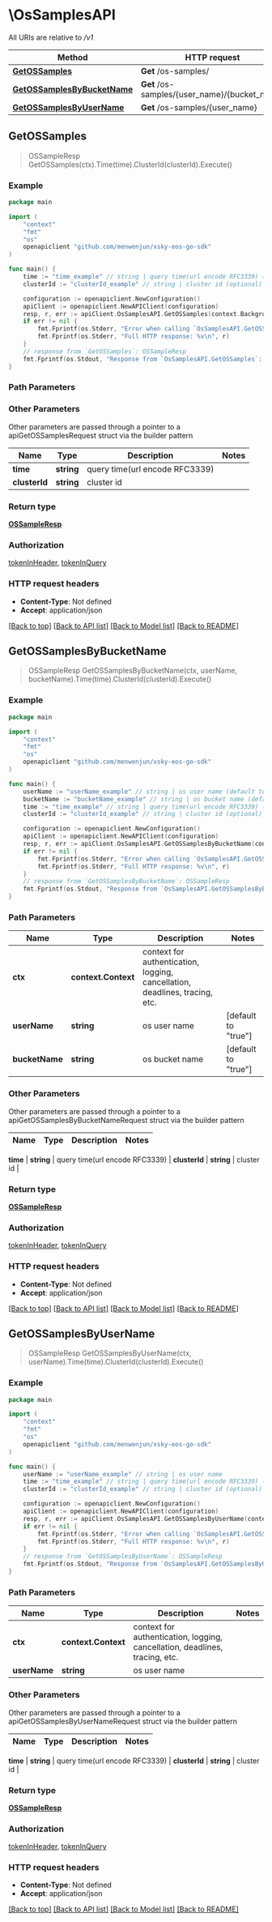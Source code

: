 # \OsSamplesAPI

All URIs are relative to */v1*

Method | HTTP request | Description
------------- | ------------- | -------------
[**GetOSSamples**](OsSamplesAPI.md#GetOSSamples) | **Get** /os-samples/ | 
[**GetOSSamplesByBucketName**](OsSamplesAPI.md#GetOSSamplesByBucketName) | **Get** /os-samples/{user_name}/{bucket_name} | 
[**GetOSSamplesByUserName**](OsSamplesAPI.md#GetOSSamplesByUserName) | **Get** /os-samples/{user_name} | 



## GetOSSamples

> OSSampleResp GetOSSamples(ctx).Time(time).ClusterId(clusterId).Execute()





### Example

```go
package main

import (
	"context"
	"fmt"
	"os"
	openapiclient "github.com/menwenjun/xsky-eos-go-sdk"
)

func main() {
	time := "time_example" // string | query time(url encode RFC3339) (optional)
	clusterId := "clusterId_example" // string | cluster id (optional)

	configuration := openapiclient.NewConfiguration()
	apiClient := openapiclient.NewAPIClient(configuration)
	resp, r, err := apiClient.OsSamplesAPI.GetOSSamples(context.Background()).Time(time).ClusterId(clusterId).Execute()
	if err != nil {
		fmt.Fprintf(os.Stderr, "Error when calling `OsSamplesAPI.GetOSSamples``: %v\n", err)
		fmt.Fprintf(os.Stderr, "Full HTTP response: %v\n", r)
	}
	// response from `GetOSSamples`: OSSampleResp
	fmt.Fprintf(os.Stdout, "Response from `OsSamplesAPI.GetOSSamples`: %v\n", resp)
}
```

### Path Parameters



### Other Parameters

Other parameters are passed through a pointer to a apiGetOSSamplesRequest struct via the builder pattern


Name | Type | Description  | Notes
------------- | ------------- | ------------- | -------------
 **time** | **string** | query time(url encode RFC3339) | 
 **clusterId** | **string** | cluster id | 

### Return type

[**OSSampleResp**](OSSampleResp.md)

### Authorization

[tokenInHeader](../README.md#tokenInHeader), [tokenInQuery](../README.md#tokenInQuery)

### HTTP request headers

- **Content-Type**: Not defined
- **Accept**: application/json

[[Back to top]](#) [[Back to API list]](../README.md#documentation-for-api-endpoints)
[[Back to Model list]](../README.md#documentation-for-models)
[[Back to README]](../README.md)


## GetOSSamplesByBucketName

> OSSampleResp GetOSSamplesByBucketName(ctx, userName, bucketName).Time(time).ClusterId(clusterId).Execute()





### Example

```go
package main

import (
	"context"
	"fmt"
	"os"
	openapiclient "github.com/menwenjun/xsky-eos-go-sdk"
)

func main() {
	userName := "userName_example" // string | os user name (default to "true")
	bucketName := "bucketName_example" // string | os bucket name (default to "true")
	time := "time_example" // string | query time(url encode RFC3339) (optional)
	clusterId := "clusterId_example" // string | cluster id (optional)

	configuration := openapiclient.NewConfiguration()
	apiClient := openapiclient.NewAPIClient(configuration)
	resp, r, err := apiClient.OsSamplesAPI.GetOSSamplesByBucketName(context.Background(), userName, bucketName).Time(time).ClusterId(clusterId).Execute()
	if err != nil {
		fmt.Fprintf(os.Stderr, "Error when calling `OsSamplesAPI.GetOSSamplesByBucketName``: %v\n", err)
		fmt.Fprintf(os.Stderr, "Full HTTP response: %v\n", r)
	}
	// response from `GetOSSamplesByBucketName`: OSSampleResp
	fmt.Fprintf(os.Stdout, "Response from `OsSamplesAPI.GetOSSamplesByBucketName`: %v\n", resp)
}
```

### Path Parameters


Name | Type | Description  | Notes
------------- | ------------- | ------------- | -------------
**ctx** | **context.Context** | context for authentication, logging, cancellation, deadlines, tracing, etc.
**userName** | **string** | os user name | [default to &quot;true&quot;]
**bucketName** | **string** | os bucket name | [default to &quot;true&quot;]

### Other Parameters

Other parameters are passed through a pointer to a apiGetOSSamplesByBucketNameRequest struct via the builder pattern


Name | Type | Description  | Notes
------------- | ------------- | ------------- | -------------


 **time** | **string** | query time(url encode RFC3339) | 
 **clusterId** | **string** | cluster id | 

### Return type

[**OSSampleResp**](OSSampleResp.md)

### Authorization

[tokenInHeader](../README.md#tokenInHeader), [tokenInQuery](../README.md#tokenInQuery)

### HTTP request headers

- **Content-Type**: Not defined
- **Accept**: application/json

[[Back to top]](#) [[Back to API list]](../README.md#documentation-for-api-endpoints)
[[Back to Model list]](../README.md#documentation-for-models)
[[Back to README]](../README.md)


## GetOSSamplesByUserName

> OSSampleResp GetOSSamplesByUserName(ctx, userName).Time(time).ClusterId(clusterId).Execute()





### Example

```go
package main

import (
	"context"
	"fmt"
	"os"
	openapiclient "github.com/menwenjun/xsky-eos-go-sdk"
)

func main() {
	userName := "userName_example" // string | os user name
	time := "time_example" // string | query time(url encode RFC3339) (optional)
	clusterId := "clusterId_example" // string | cluster id (optional)

	configuration := openapiclient.NewConfiguration()
	apiClient := openapiclient.NewAPIClient(configuration)
	resp, r, err := apiClient.OsSamplesAPI.GetOSSamplesByUserName(context.Background(), userName).Time(time).ClusterId(clusterId).Execute()
	if err != nil {
		fmt.Fprintf(os.Stderr, "Error when calling `OsSamplesAPI.GetOSSamplesByUserName``: %v\n", err)
		fmt.Fprintf(os.Stderr, "Full HTTP response: %v\n", r)
	}
	// response from `GetOSSamplesByUserName`: OSSampleResp
	fmt.Fprintf(os.Stdout, "Response from `OsSamplesAPI.GetOSSamplesByUserName`: %v\n", resp)
}
```

### Path Parameters


Name | Type | Description  | Notes
------------- | ------------- | ------------- | -------------
**ctx** | **context.Context** | context for authentication, logging, cancellation, deadlines, tracing, etc.
**userName** | **string** | os user name | 

### Other Parameters

Other parameters are passed through a pointer to a apiGetOSSamplesByUserNameRequest struct via the builder pattern


Name | Type | Description  | Notes
------------- | ------------- | ------------- | -------------

 **time** | **string** | query time(url encode RFC3339) | 
 **clusterId** | **string** | cluster id | 

### Return type

[**OSSampleResp**](OSSampleResp.md)

### Authorization

[tokenInHeader](../README.md#tokenInHeader), [tokenInQuery](../README.md#tokenInQuery)

### HTTP request headers

- **Content-Type**: Not defined
- **Accept**: application/json

[[Back to top]](#) [[Back to API list]](../README.md#documentation-for-api-endpoints)
[[Back to Model list]](../README.md#documentation-for-models)
[[Back to README]](../README.md)

